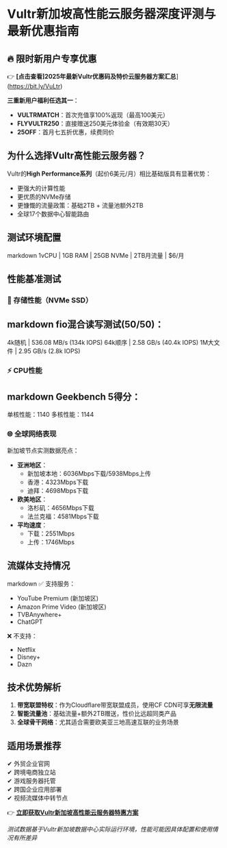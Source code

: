# Vultr新加坡高性能云服务器深度评测与最新优惠指南

## 🔥 限时新用户专享优惠

👉 **[点击查看]2025年最新Vultr优惠码及特价云服务器方案汇总**](https://bit.ly/VuLtr)

**三重新用户福利任选其一**：
- **VULTRMATCH**：首次充值享100%返现（最高100美元）
- **FLYVULTR250**：直接赠送250美元体验金（有效期30天）
- **25OFF**：首月七五折优惠，续费同价

## 为什么选择Vultr高性能云服务器？

Vultr的**High Performance系列**（起价6美元/月）相比基础版具有显著优势：
- 更强大的计算性能
- 更优质的NVMe存储
- 更慷慨的流量政策：基础2TB + 流量池额外2TB
- 全球17个数据中心智能路由

## 测试环境配置
markdown
1vCPU | 1GB RAM | 25GB NVMe | 2TB月流量 | $6/月

## 性能基准测试

### 🚀 存储性能（NVMe SSD）
markdown
fio混合读写测试(50/50)：
---------------------------------
4k随机   | 536.08 MB/s (134k IOPS)
64k顺序 | 2.58 GB/s (40.4k IOPS)
1M大文件 | 2.95 GB/s (2.8k IOPS)

### ⚡ CPU性能
markdown
Geekbench 5得分：
---------------------------------
单核性能：1140
多核性能：1144

### 🌐 全球网络表现
新加坡节点实测数据亮点：
- **亚洲地区**：
  - 新加坡本地：6036Mbps下载/5938Mbps上传
  - 香港：4323Mbps下载
  - 迪拜：4698Mbps下载
- **欧美地区**：
  - 洛杉矶：4656Mbps下载
  - 法兰克福：4581Mbps下载
- **平均速度**：
  - 下载：2551Mbps
  - 上传：1746Mbps

## 流媒体支持情况
markdown
✅ 支持服务：
- YouTube Premium (新加坡区)
- Amazon Prime Video (新加坡区)
- TVBAnywhere+
- ChatGPT

❌ 不支持：
- Netflix
- Disney+
- Dazn

## 技术优势解析

1. **带宽联盟特权**：作为Cloudflare带宽联盟成员，使用CF CDN可享**无限流量**
2. **智能流量池**：基础流量+额外2TB赠送，性价比远超同类产品
3. **全球骨干网络**：尤其适合需要欧美亚三地高速互联的业务场景

## 适用场景推荐
✔ 外贸企业官网  
✔ 跨境电商独立站  
✔ 游戏服务器托管  
✔ 跨国企业应用部署  
✔ 视频流媒体中转节点  

👉 **[立即获取Vultr新加坡高性能云服务器特惠方案](https://bit.ly/VuLtr)**

*测试数据基于Vultr新加坡数据中心实际运行环境，性能可能因具体配置和使用情况有所差异*